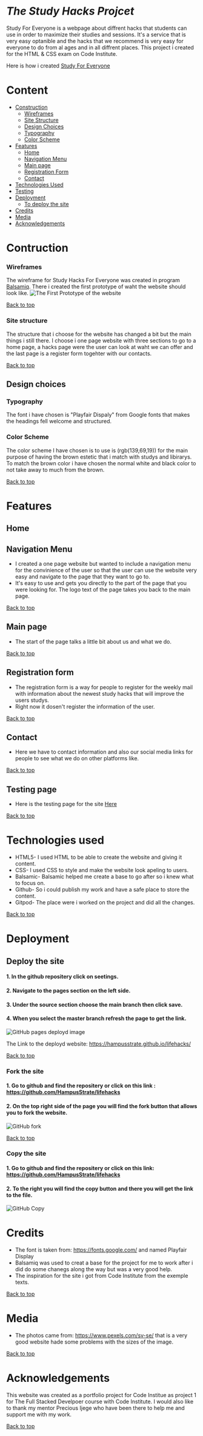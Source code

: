 #  _The Study Hacks Projcet_

Study For Everyone is a webpage about diffrent hacks that students can use in order to maximize their studies and sessions.
It's a service that is very easy optanible and the hacks that we recommend is very easy for everyone to do from al ages and in all diffrent places.
This project i created for the HTML & CSS exam on Code Institute.

Here is how i created <a href="https://hampusstrate.github.io/lifehacks/" target="-blank" rel="noopener">Study For Everyone</a>

# Content
* [Construction](<#construction>)
    * [Wireframes](<#wireframes>)
    * [Site Structure](<#site-structure>)
    * [Design Choices](<#design-choices>)
    * [Typography](<#typography>)
    * [Color Scheme](<#color-scheme>) 
* [Features](<#features>)
    * [Home](<#home>)
    * [Navigation Menu](<#navigation-menu>)
    * [Main page](<#main-page>)
    * [Registration Form](<#registration-form>)
    * [Contact](<#contact>)
* [Technologies Used](<#technologies-used>)
* [Testing](<#testing-page>)
* [Deployment](<#deployment>)
    * [To deploy the site](<#deploy-the-site>)
* [Credits](<#credits>)
* [Media](<#media>)
* [Acknowledgements](<#acknowledgements>)

# Contruction
###  Wireframes
The wireframe for Study Hacks For Everyone was created in program [Balsamiq](https://balsamiq.com/wireframes/?gclid=CjwKCAjw7p6aBhBiEiwA83fGutWOeJ5356YG_PS_EkyZU_WPpN1oS4yZT1vhnJv-dQKOTzuPum_pBBoCvC8QAvD_BwE). There i created the first prototype of waht the website should look like.
![The First Prototype of the website](assets/images/balsamiq%20test%201.png)

[Back to top](<#content>)
###  Site structure
The structure that i choose for the website has changed a bit but the main things i still there. I choose i one page website with three sections to go to a home page, a hacks page were the user can look at waht we can offer and the last page is a register form togehter with our contacts.

[Back to top](<#content>)
##  Design choices
###  Typography
The font i have chosen is "Playfair Dispaly" from Google fonts that makes the headings fell welcome and structured.
### Color Scheme
The color scheme I have chosen is to use is (rgb(139,69,19)) for the main purpose of having the brown estetic that i match with studys and libirarys.
To match the brown color i have chosen the normal white and black color to not take away to much from the brown.

[Back to top](<#content>)
# Features
## Home
## Navigation Menu
* I created a one page website but wanted to include a navigation menu for the convinience of the user so that the user can use the website very easy and navigate to the page that they want to go to.
* It's easy to use and gets you directly to the part of the page that you were looking for. The logo text of the page takes you back to the main page.

[Back to top](<#content>)
## Main page
* The start of the page talks a little bit about us and what we do.

[Back to top](<#content>)
## Registration form
* The registration form is a way for people to register for the weekly mail with information about the newest study hacks that will improve the users studys.
* Right now it dosen't register the information of the user.

[Back to top](<#content>)
## Contact
* Here we have to contact information and also our social media links for people to see what we do on other platforms like.

[Back to top](<#content>)
## Testing page
* Here is the testing page for the site <a href="testing.md">Here</a>

[Back to top](<#content>)

# Technologies used
* HTML5- I used HTML to be able to create the website and giving it content.
* CSS- I used CSS to style and make the website look apeling to users.  
* Balsamic- Balsamic helped me create a base to go after so i knew what to focus on.
* Github- So i could publish my work and have a safe place to store the content.
* Gitpod- The place were i worked on the project and did all the changes.

[Back to top](<#content>)

# Deployment
## Deploy the site
   #### 1. In the github repositery click on seetings.
   #### 2. Navigate to the pages section on the left side.
   #### 3. Under the source section choose the main branch then click save.
   #### 4. When you select the master branch refresh the page to get the link.

![GitHub pages deployd image](assets/images/steps.png)

The Link to the deployd website: https://hampusstrate.github.io/lifehacks/

[Back to top](<#content>)
### Fork the site
#### 1. Go to github and find the repositery or click on this link : https://github.com/HampusStrate/lifehacks
#### 2. On the top right side of the page you will find the fork button that allows you to fork the website.

![GitHub fork](assets/images/fork2.png)

[Back to top](<#content>)
### Copy the site
#### 1. Go to github and find the repositery or click on this link: https://github.com/HampusStrate/lifehacks
#### 2. To the right you will find the copy button and there you will get the link to the file.

![GitHub Copy](assets/images/Fork.png)

# Credits
* The font is taken from: https://fonts.google.com/ and named Playfair Display
* Balsamiq was used to creat a base for the project for me to work after i did do some chanegs along the way but was a very good help.
 * The inspiration for the site i got from Code Institute from the exemple texts.

[Back to top](<#content>)
 # Media
 * The photos came from: https://www.pexels.com/sv-se/ that is a very good website hade some problems with the sizes of the image.

[Back to top](<#content>)
 # Acknowledgements
 This website was created as a portfolio project for Code Institue as project 1 for The Full Stacked Develpoer course with Code Institute. I would also like to thank my mentor Precious Ijege who have been there to help me and support me with my work.

 [Back to top](<#content>)
